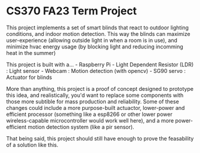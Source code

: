 # CS370 FA23 Term Project

This project implements a set of smart blinds that react to outdoor lighting
conditions, and indoor motion detection. This way the blinds can maximize
user-experience (allowing outside light in when a room is in use), and minimize
hvac energy usage (by blocking light and reducing incomming heat in the summer)

This project is built with a...
	- Raspberry Pi
	- Light Dependent Resistor (LDR) : Light sensor
	- Webcam : Motion detection (with opencv)
	- SG90 servo : Actuator for blinds

More than anything, this project is a proof of concept designed to prototype
this idea, and realistically, you'd want to replace some components with those
more subtible for mass production and reliability. Some of these changes could
include a more purpose-built actuactor, lower-power and efficient processor
(something like a esp8266 or other lower power wireless-capable microcontroller
would work well here), and a more power-efficient motion detection system (like
a pir sensor).

That being said, this project should still have enough to prove the feasability
of a solution like this.
